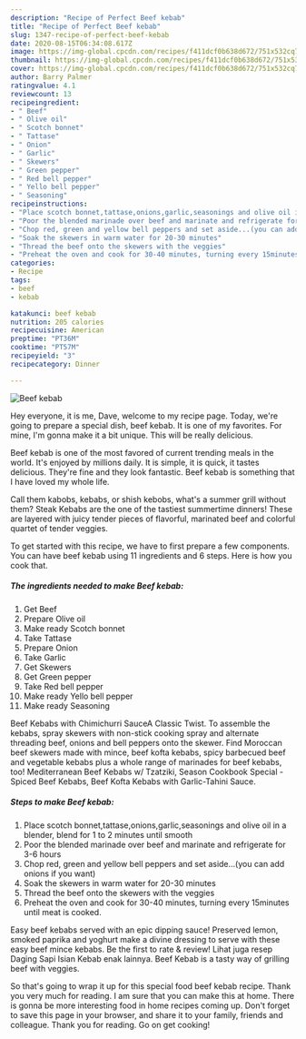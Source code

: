 ```yaml
---
description: "Recipe of Perfect Beef kebab"
title: "Recipe of Perfect Beef kebab"
slug: 1347-recipe-of-perfect-beef-kebab
date: 2020-08-15T06:34:08.617Z
image: https://img-global.cpcdn.com/recipes/f411dcf0b638d672/751x532cq70/beef-kebab-recipe-main-photo.jpg
thumbnail: https://img-global.cpcdn.com/recipes/f411dcf0b638d672/751x532cq70/beef-kebab-recipe-main-photo.jpg
cover: https://img-global.cpcdn.com/recipes/f411dcf0b638d672/751x532cq70/beef-kebab-recipe-main-photo.jpg
author: Barry Palmer
ratingvalue: 4.1
reviewcount: 13
recipeingredient:
- " Beef"
- " Olive oil"
- " Scotch bonnet"
- " Tattase"
- " Onion"
- " Garlic"
- " Skewers"
- " Green pepper"
- " Red bell pepper"
- " Yello bell pepper"
- " Seasoning"
recipeinstructions:
- "Place scotch bonnet,tattase,onions,garlic,seasonings and olive oil in a blender, blend for 1 to 2 minutes until smooth"
- "Poor the blended marinade over beef and marinate and refrigerate for 3-6 hours"
- "Chop red, green and yellow bell peppers and set aside...(you can add onions if you want)"
- "Soak the skewers in warm water for 20-30 minutes"
- "Thread the beef onto the skewers with the veggies"
- "Preheat the oven and cook for 30-40 minutes, turning every 15minutes until meat is cooked."
categories:
- Recipe
tags:
- beef
- kebab

katakunci: beef kebab 
nutrition: 205 calories
recipecuisine: American
preptime: "PT36M"
cooktime: "PT57M"
recipeyield: "3"
recipecategory: Dinner

---
```



![Beef kebab](https://img-global.cpcdn.com/recipes/f411dcf0b638d672/751x532cq70/beef-kebab-recipe-main-photo.jpg)

Hey everyone, it is me, Dave, welcome to my recipe page. Today, we're going to prepare a special dish, beef kebab. It is one of my favorites. For mine, I'm gonna make it a bit unique. This will be really delicious.

Beef kebab is one of the most favored of current trending meals in the world. It's enjoyed by millions daily. It is simple, it is quick, it tastes delicious. They're fine and they look fantastic. Beef kebab is something that I have loved my whole life.

Call them kabobs, kebabs, or shish kebobs, what&#39;s a summer grill without them? Steak Kebabs are the one of the tastiest summertime dinners! These are layered with juicy tender pieces of flavorful, marinated beef and colorful quartet of tender veggies.


To get started with this recipe, we have to first prepare a few components. You can have beef kebab using 11 ingredients and 6 steps. Here is how you cook that.

<!--inarticleads1-->

##### The ingredients needed to make Beef kebab:

1. Get  Beef
1. Prepare  Olive oil
1. Make ready  Scotch bonnet
1. Take  Tattase
1. Prepare  Onion
1. Take  Garlic
1. Get  Skewers
1. Get  Green pepper
1. Take  Red bell pepper
1. Make ready  Yello bell pepper
1. Make ready  Seasoning


Beef Kebabs with Chimichurri SauceA Classic Twist. To assemble the kebabs, spray skewers with non-stick cooking spray and alternate threading beef, onions and bell peppers onto the skewer. Find Moroccan beef skewers made with mince, beef kofta kebabs, spicy barbecued beef and vegetable kebabs plus a whole range of marinades for beef kebabs, too! Mediterranean Beef Kebabs w/ Tzatziki, Season Cookbook Special - Spiced Beef Kebabs, Beef Kofta Kebabs with Garlic-Tahini Sauce. 

<!--inarticleads2-->

##### Steps to make Beef kebab:

1. Place scotch bonnet,tattase,onions,garlic,seasonings and olive oil in a blender, blend for 1 to 2 minutes until smooth
1. Poor the blended marinade over beef and marinate and refrigerate for 3-6 hours
1. Chop red, green and yellow bell peppers and set aside...(you can add onions if you want)
1. Soak the skewers in warm water for 20-30 minutes
1. Thread the beef onto the skewers with the veggies
1. Preheat the oven and cook for 30-40 minutes, turning every 15minutes until meat is cooked.


Easy beef kebabs served with an epic dipping sauce! Preserved lemon, smoked paprika and yoghurt make a divine dressing to serve with these easy beef mince kebabs. Be the first to rate &amp; review! Lihat juga resep Daging Sapi Isian Kebab enak lainnya. Beef Kebab is a tasty way of grilling beef with veggies. 

So that's going to wrap it up for this special food beef kebab recipe. Thank you very much for reading. I am sure that you can make this at home. There is gonna be more interesting food in home recipes coming up. Don't forget to save this page in your browser, and share it to your family, friends and colleague. Thank you for reading. Go on get cooking!
